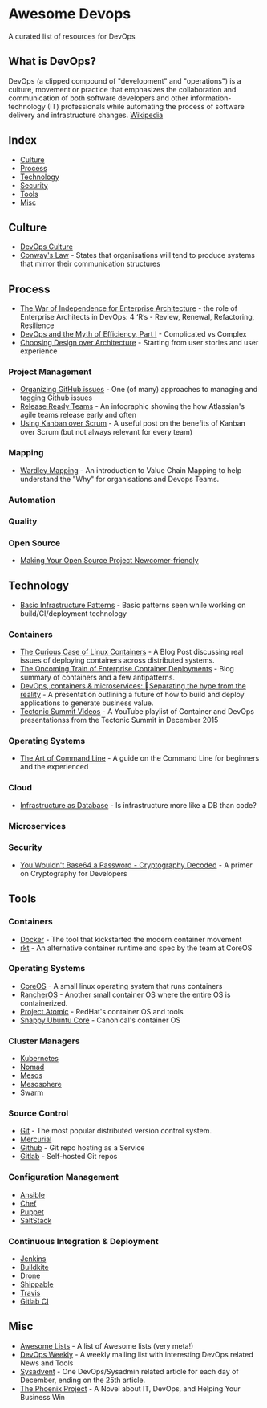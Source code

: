 # Awesome Devops

A curated list of resources for DevOps

## What is DevOps?

DevOps (a clipped compound of "development" and "operations") is a culture, movement or practice that emphasizes the collaboration and communication of both software developers and other information-technology (IT) professionals while automating the process of software delivery and infrastructure changes. [Wikipedia](https://en.wikipedia.org/wiki/DevOps)

## Index

- [Culture](#culture)
- [Process](#process)
- [Technology](#technology)
- [Security](#security)
- [Tools](#tools)
- [Misc](#misc)

## Culture

- [DevOps Culture](http://martinfowler.com/bliki/DevOpsCulture.html)
- [Conway's Law](https://en.wikipedia.org/wiki/Conway%27s_law) - States that organisations will tend to produce systems that mirror their communication structures

## Process

- [The War of Independence for Enterprise Architecture](https://medium.com/compliance-at-velocity/the-war-of-independence-for-enterprise-architecture-1ed8eb34af3f#.kts5s5a12) - the role of Enterprise Architects in DevOps: 4 ‘R’s - Review, Renewal, Refactoring, Resilience
- [DevOps and the Myth of Efficiency, Part I](http://blog.christianposta.com/devops/devops-and-the-myth-of-efficiency-part-i/) - Complicated vs Complex
- [Choosing Design over Architecture](https://18f.gsa.gov/2015/11/17/choose-design-over-architecture/) - Starting from user stories and user experience

### Project Management
- [Organizing GitHub issues](https://robinpowered.com/blog/best-practice-system-for-organizing-and-tagging-github-issues/) - One (of many) approaches to managing and tagging Github issues
- [Release Ready Teams](https://www.atlassian.com/agile/release-ready-agile-teams) - An infographic showing the how Atlassian's agile teams release early and often
- [Using Kanban over Scrum](https://medium.com/cto-school/ditching-scrum-for-kanban-the-best-decision-we-ve-made-as-a-team-cd1167014a6f#.p8a1zicwm) - A useful post on the benefits of Kanban over Scrum (but not always relevant for every team)

### Mapping
- [Wardley Mapping](http://blog.gardeviance.org/2015/02/an-introduction-to-wardley-value-chain.html) - An introduction to Value Chain Mapping to help understand the "Why" for organisations and Devops Teams.

### Automation

### Quality

### Open Source

- [Making Your Open Source Project Newcomer-friendly](http://manishearth.github.io/blog/2016/01/03/making-your-open-source-project-newcomer-friendly/)

## Technology

- [Basic Infrastructure Patterns](http://www.scriptcrafty.com/basic-infrastructure-patterns/) - Basic patterns seen while working on build/CI/deployment technology

### Containers
- [The Curious Case of Linux Containers](https://medium.com/@sumbry/the-curious-case-of-linux-containers-328e2adc12a2#.j1hbq72im) - A Blog Post discussing real issues of deploying containers across distributed systems.
- [The Oncoming Train of Enterprise Container Deployments](http://www.juliandunn.net/2015/12/04/the-oncoming-train-of-enterprise-container-deployments/) - Blog summary of containers and a few antipatterns.
- [DevOps, containers & microservices: Separating the hype from the reality](http://www.slideshare.net/dberkholz/devops-containers-microservices-separating-the-hype-from-the-reality) - A presentation outlining a future of how to build and deploy applications to generate business value.
- [Tectonic Summit Videos](https://www.youtube.com/playlist?list=PLlh6TqkU8kg_Eydfk1Nyt6iK7wM8v9bRA) - A YouTube playlist of Container and DevOps presentationss from the Tectonic Summit in December 2015

### Operating Systems
- [The Art of Command Line](https://github.com/jlevy/the-art-of-command-line) - A guide on the Command Line for beginners and the experienced

### Cloud
- [Infrastructure as Database](http://www.scriptcrafty.com/infrastructure-as-a-database/) - Is infrastructure more like a DB than code?

### Microservices

### Security

- [You Wouldn't Base64 a Password - Cryptography Decoded](https://paragonie.com/blog/2015/08/you-wouldnt-base64-a-password-cryptography-decoded) - A primer on Cryptography for Developers

## Tools

### Containers
- [Docker](https://www.docker.com/) - The tool that kickstarted the modern container movement
- [rkt](https://coreos.com/rkt/docs/latest/) - An alternative container runtime and spec by the team at CoreOS

### Operating Systems
- [CoreOS](https://coreos.com) - A small linux operating system that runs containers
- [RancherOS](https://rancher.com) - Another small container OS where the entire OS is containerized.
- [Project Atomic](http://www.projectatomic.io/) - RedHat's container OS and tools
- [Snappy Ubuntu Core](https://developer.ubuntu.com/en/snappy/) - Canonical's container OS

### Cluster Managers
- [Kubernetes](https://kubernetes.io)
- [Nomad](https://www.nomadproject.io/)
- [Mesos](https://mesos.apache.org/)
- [Mesosphere](https://mesosphere.com/)
- [Swarm](https://docs.docker.com/swarm/)

### Source Control
- [Git](https://git-scm.com/) - The most popular distributed version control system.
- [Mercurial](https://www.mercurial-scm.org/)
- [Github](https://github.com/) - Git repo hosting as a Service
- [Gitlab](https://about.gitlab.com/) - Self-hosted Git repos

### Configuration Management
- [Ansible](http://www.ansible.com/)
- [Chef](https://www.chef.io/)
- [Puppet](https://puppetlabs.com/)
- [SaltStack](https://saltstack.com/)

### Continuous Integration & Deployment
- [Jenkins](https://jenkins-ci.org/)
- [Buildkite](https://buildkite.com/)
- [Drone](https://github.com/drone)
- [Shippable](https://app.shippable.com/)
- [Travis](https://travis-ci.org/)
- [Gitlab CI](https://about.gitlab.com/)

## Misc

- [Awesome Lists](https://github.com/sindresorhus/awesome) - A list of Awesome lists (very meta!)
- [DevOps Weekly](http://www.devopsweekly.com/) - A weekly mailing list with interesting DevOps related News and Tools
- [Sysadvent](http://sysadvent.blogspot.co.uk) - One DevOps/Sysadmin related article for each day of December, ending on the 25th article.
- [The Phoenix Project](http://www.amazon.com/Phoenix-Project-DevOps-Helping-Business/dp/0988262509/ref=sr_1_1?ie=UTF8&qid=1451900824&sr=8-1&keywords=project+phoenix) - A Novel about IT, DevOps, and Helping Your Business Win